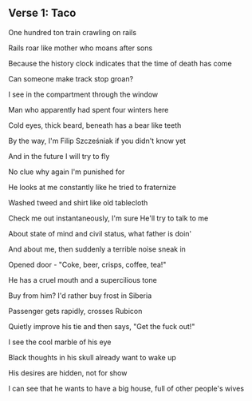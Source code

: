 ## Verse 1: Taco

One hundred ton train crawling on rails

Rails roar like mother who moans after sons

Because the history clock indicates that the time of death has come

Can someone make track stop groan?

I see in the compartment through the window

Man who apparently had spent four winters here

Cold eyes, thick beard, beneath has a bear like teeth

By the way, I'm Filip Szcześniak if you didn't know yet

And in the future I will try to fly

No clue why again I'm punished for

He looks at me constantly like he tried to fraternize

Washed tweed and shirt like old tablecloth

Check me out instantaneously, I'm sure He'll try to talk to me

About state of mind and civil status, what father is doin'

And about me, then suddenly a terrible noise sneak in

Opened door - "Coke, beer, crisps, coffee, tea!"

He has a cruel mouth and a supercilious tone

Buy from him? I'd rather buy frost in Siberia

Passenger gets rapidly, crosses Rubicon

Quietly improve his tie and then says, "Get the fuck out!"

I see the cool marble of his eye

Black thoughts in his skull already want to wake up

His desires are hidden, not for show

I can see that he wants to have a big house, full of other people's wives
